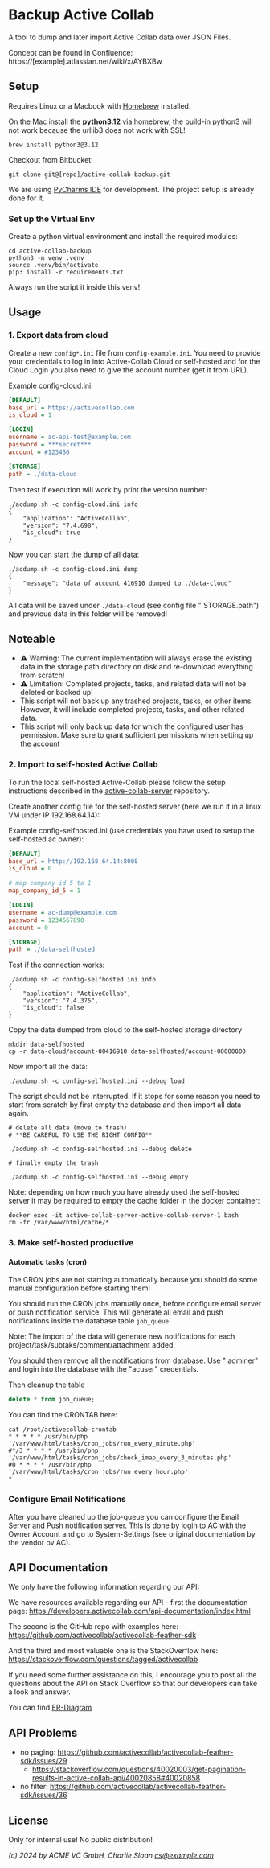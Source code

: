 # Backup Active Collab

A tool to dump and later import Active Collab data over JSON Files.

Concept can be found in
Confluence: https://[example].atlassian.net/wiki/x/AYBXBw

## Setup

Requires Linux or a Macbook with [Homebrew](https://brew.sh) installed.

On the Mac install the **python3.12** via homebrew, the build-in python3
will not
work because the urllib3 does not work with SSL!

```console
brew install python3@3.12
```

Checkout from Bitbucket:

```console
git clone git@[repo]/active-collab-backup.git
```

We are using [PyCharms IDE](https://www.jetbrains.com/pycharm/) for
development. The project setup is already done for it.

### Set up the Virtual Env

Create a python virtual environment and install the required modules:

```console
cd active-collab-backup
python3 -m venv .venv
source .venv/bin/activate
pip3 install -r requirements.txt 
```

Always run the script it inside this venv!

## Usage

### 1. Export data from cloud

Create a new `config*.ini` file from `config-example.ini`. You need to
provide your credentials to log in into Active-Collab Cloud or
self-hosted and for the Cloud Login you also need to give the account
number (get it from URL).

Example config-cloud.ini:

```ini
[DEFAULT]
base_url = https://activecollab.com
is_cloud = 1

[LOGIN]
username = ac-api-test@example.com
password = ***secret***
account = #123456

[STORAGE]
path = ./data-cloud
```

Then test if execution will work by print the version number:

```console
./acdump.sh -c config-cloud.ini info
{
    "application": "ActiveCollab",
    "version": "7.4.698",
    "is_cloud": true
}
```

Now you can start the dump of all data:

```console
./acdump.sh -c config-cloud.ini dump
{
    "message": "data of account 416910 dumped to ./data-cloud"
}
```

All data will be saved under `./data-cloud` (see config file "
STORAGE.path") and previous data in this folder will be removed!

## Noteable

- ⚠️ Warning: The current implementation will always erase the existing
  data in the storage.path directory on disk and re-download everything
  from scratch!
- ⚠️ Limitation: Completed projects, tasks, and related data will not be
  deleted or backed up!
- This script will not back up any trashed projects, tasks, or other
  items. However, it will include completed projects, tasks, and other
  related data.
- This script will only back up data for which the configured user has
  permission. Make sure to grant sufficient permissions when setting up
  the account

### 2. Import to self-hosted Active Collab

To run the local self-hosted Active-Collab please follow the setup
instructions described in
the [active-collab-server](https://bitbucket.org/[example]/active-collab-server/src/main/)
repository.

Create another config file for the self-hosted server (here we run it in
a linux VM under IP 192.168.64.14):

Example config-selfhosted.ini (use credentials you have used to setup
the self-hosted ac owner):

```ini
[DEFAULT]
base_url = http://192.168.64.14:8008
is_cloud = 0

# map company id 5 to 1
map_company_id_5 = 1

[LOGIN]
username = ac-dump@example.com
password = 1234567890
account = 0

[STORAGE]
path = ./data-selfhosted
```

Test if the connection works:

```console
./acdump.sh -c config-selfhosted.ini info
{
    "application": "ActiveCollab",
    "version": "7.4.375",
    "is_cloud": false
}
```

Copy the data dumped from cloud to the self-hosted storage directory

```console
mkdir data-selfhosted
cp -r data-cloud/account-00416910 data-selfhosted/account-00000000
```

Now import all the data:

```console
./acdump.sh -c config-selfhosted.ini --debug load
```

The script should not be interrupted. If it stops for some reason you
need to start from scratch by first empty the database and then import
all data again.

```console
# delete all data (move to trash)
# **BE CAREFUL TO USE THE RIGHT CONFIG**

./acdump.sh -c config-selfhosted.ini --debug delete

# finally empty the trash

./acdump.sh -c config-selfhosted.ini --debug empty
```

Note: depending on how much you have already used the self-hosted server
it may be required to empty the cache folder in the docker container:

```console
docker exec -it active-collab-server-active-collab-server-1 bash
rm -fr /var/www/html/cache/*
```

### 3. Make self-hosted productive

#### Automatic tasks (cron)

The CRON jobs are not starting automatically because you should do some
manual configuration before starting them!

You should run the CRON jobs manually once, before configure email
server or push notification service. This will generate all email and
push notifications inside the database table `job_queue`.

Note: The import of the data will generate new notifications for each
project/task/subtaks/comment/attachment added.

You should then remove all the notifications from database. Use "
adminer" and login into the database with the "acuser" credentials.

Then cleanup the table

```sql
delete * from job_queue;
```

You can find the CRONTAB here:

```console
cat /root/activecollab-crontab 
* * * * * /usr/bin/php '/var/www/html/tasks/cron_jobs/run_every_minute.php'
#*/3 * * * * /usr/bin/php '/var/www/html/tasks/cron_jobs/check_imap_every_3_minutes.php'
#0 * * * * /usr/bin/php '/var/www/html/tasks/cron_jobs/run_every_hour.php'
* 
```

### Configure Email Notifications

After you have cleaned up the job-queue you can configure the Email
Server and Push notification server. This is done by login to AC with
the Owner Account and go to System-Settings (see original documentation
by the vendor ov AC).

## API Documentation

We only have the following information regarding our API:

We have resources available regarding our API - first the documentation page: https://developers.activecollab.com/api-documentation/index.html

The second is the GitHub repo with examples here: https://github.com/activecollab/activecollab-feather-sdk

And the third and most valuable one is the StackOverflow here: https://stackoverflow.com/questions/tagged/activecollab

If you need some further assistance on this, I encourage you to post all the questions about the API on Stack Overflow so that our developers can take a look and answer.

You can find [ER-Diagram](AcObjects.md)

## API Problems

- no paging: https://github.com/activecollab/activecollab-feather-sdk/issues/29
  - https://stackoverflow.com/questions/40020003/get-pagination-results-in-active-collab-api/40020858#40020858
- no filter: https://github.com/activecollab/activecollab-feather-sdk/issues/36

## License

Only for internal use!  No public distribution!

_(c) 2024 by ACME VC GmbH, Charlie Sloan <cs@example.com>_
